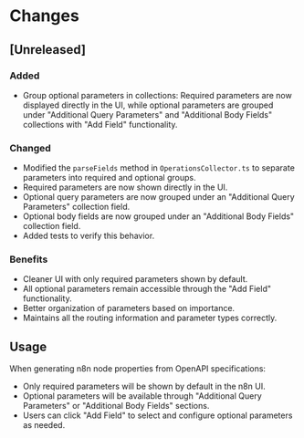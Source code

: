 # Changes

## [Unreleased]

### Added
- Group optional parameters in collections: Required parameters are now displayed directly in the UI, while optional parameters are grouped under "Additional Query Parameters" and "Additional Body Fields" collections with "Add Field" functionality.

### Changed
- Modified the `parseFields` method in `OperationsCollector.ts` to separate parameters into required and optional groups.
- Required parameters are now shown directly in the UI.
- Optional query parameters are now grouped under an "Additional Query Parameters" collection field.
- Optional body fields are now grouped under an "Additional Body Fields" collection field.
- Added tests to verify this behavior.

### Benefits
- Cleaner UI with only required parameters shown by default.
- All optional parameters remain accessible through the "Add Field" functionality.
- Better organization of parameters based on importance.
- Maintains all the routing information and parameter types correctly.

## Usage
When generating n8n node properties from OpenAPI specifications:
- Only required parameters will be shown by default in the n8n UI.
- Optional parameters will be available through "Additional Query Parameters" or "Additional Body Fields" sections.
- Users can click "Add Field" to select and configure optional parameters as needed. 